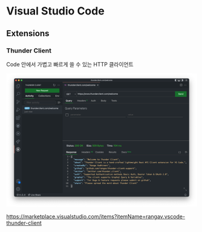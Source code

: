 # Visual Studio Code

## Extensions

### Thunder Client

Code 안에서 가볍고 빠르게 쓸 수 있는 HTTP 클라이언트

![](./thunder-client.png)

https://marketplace.visualstudio.com/items?itemName=rangav.vscode-thunder-client